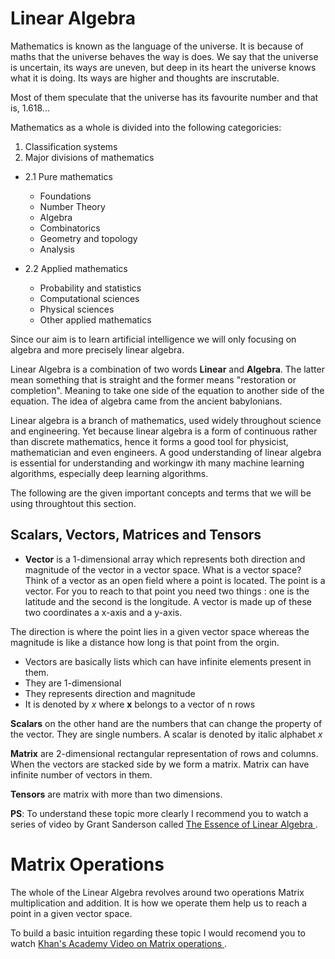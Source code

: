 # Linear Algebra

Mathematics is known as the language of the universe. It is because of maths that the universe behaves the way is does. We say that the universe is uncertain, its ways are uneven, but deep in its heart the universe knows what it is doing. Its ways are higher and thoughts are inscrutable. 

Most of them speculate that the universe has its favourite number and that is, 1.618... 

Mathematics as a whole is divided into the following categoricies: 

1.	Classification systems
2.	Major divisions of mathematics
- 2.1	Pure mathematics
  -	Foundations
  -	Number Theory
  -	Algebra
  -	Combinatorics
  -	Geometry and topology
  -	Analysis

 - 2.2	Applied mathematics
    - Probability and statistics
    - Computational sciences
    - Physical sciences
    - Other applied mathematics

Since our aim is to learn artificial intelligence we will only focusing on algebra and more precisely linear algebra.

Linear Algebra is a combination of two words **Linear** and **Algebra**. The latter mean something that is straight and the former means "restoration or completion". Meaning to take one side of the equation to another side of the equation. The idea of algebra came from the ancient babylonians. 

Linear algebra is a branch of mathematics, used widely throughout science and engineering. Yet because linear algebra is a form of continuous rather than discrete mathematics, hence it forms a good tool for physicist, mathematician and even engineers. A good understanding of linear algebra is essential for understanding and workingw ith many machine learning algorithms, especially deep learning algorithms. 

The following are the given important concepts and terms that we will be using throughtout this section. 


## Scalars, Vectors, Matrices and Tensors

  - **Vector** is a 1-dimensional array which represents both direction and magnitude of the vector in a vector space. What is a vector space? Think of a vector as an open field where a point is located. The point is a vector. For you to reach to that point you need two things : one is the latitude and the second is the longitude. A vector is made up of these two coordinates a x-axis and a y-axis. 
  
  The direction is where the point lies in a given vector space whereas the magnitude is like a distance how long is that point from the orgin. 
  
  - Vectors are basically lists which can have infinite elements present in them. 
  - They are 1-dimensional
  - They represents direction and magnitude
  - It is denoted by *x* where **x** belongs to a vector of n rows 
  
  
  **Scalars** on the other hand are the numbers that can change the property of the vector. They are single numbers. A scalar is denoted by italic alphabet *x*
  
  **Matrix** are 2-dimensional rectangular representation of rows and columns. When the vectors are stacked side by we form a matrix. Matrix can have infinite number of vectors in them. 
  
  **Tensors** are matrix with more than two dimensions.  
  
  
  **PS**: To understand these topic more clearly I recommend you to watch a series of video by Grant Sanderson called <a href="https://www.youtube.com/playlist?list=PLZHQObOWTQDPD3MizzM2xVFitgF8hE_ab"> The Essence of Linear Algebra </a>.
  
# Matrix Operations
The whole of the Linear Algebra revolves around two operations Matrix multiplication and addition. It is how we operate them help us to reach a point in a given vector space.

To build a basic intuition regarding these topic I would recomend you to watch <a href = "https://www.khanacademy.org/math/precalculus/x9e81a4f98389efdf:matrices/x9e81a4f98389efdf:properties-of-matrix-multiplication/v/defined-and-undefined-matrix-operations"> Khan's Academy Video on Matrix operations </a>.

 
